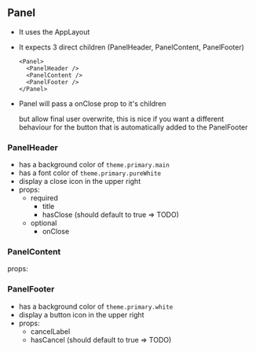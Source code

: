 ## Panel
* It uses the AppLayout
* It expects 3 direct children (PanelHeader, PanelContent, PanelFooter)

      <Panel>
        <PanelHeader />
        <PanelContent />
        <PanelFooter />
      </Panel>

* Panel will pass a onClose prop to it's children

  but allow final user overwrite, this is nice if
  you want a different behaviour for the button
  that is automatically added to the PanelFooter


### PanelHeader
* has a background color of `theme.primary.main`
* has a font color of `theme.primary.pureWhite`
* display a close icon in the upper right
* props:
  * required
    * title
    * hasClose (should default to true => TODO)
  * optional
    * onClose

### PanelContent
props:

### PanelFooter
* has a background color of `theme.primary.white`
* display a button icon in the upper right
* props:
  * cancelLabel
  * hasCancel (should default to true => TODO)
